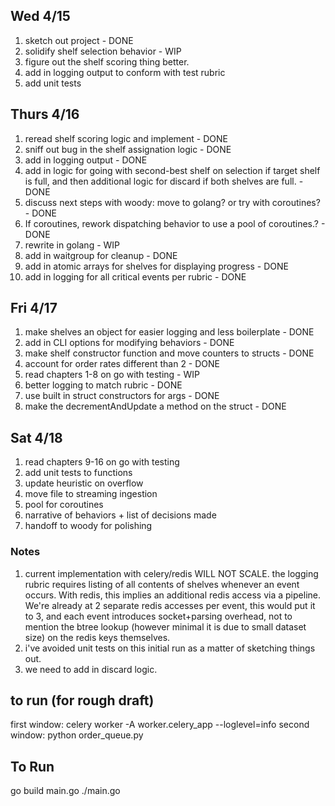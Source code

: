 
## Wed 4/15

1. sketch out project - DONE
2. solidify shelf selection behavior - WIP
3. figure out the shelf scoring thing better.
4. add in logging output to conform with test rubric
5. add unit tests

## Thurs 4/16 

1. reread shelf scoring logic and implement - DONE
2. sniff out bug in the shelf assignation logic - DONE
3. add in logging output - DONE
4. add in logic for going with second-best shelf on selection if target shelf is full, and then additional logic for discard if both shelves are full. - DONE
5. discuss next steps with woody: move to golang? or try with coroutines? - DONE
6. If coroutines, rework dispatching behavior to use a pool of coroutines.? - DONE
7. rewrite in golang - WIP
8. add in waitgroup for cleanup - DONE
9. add in atomic arrays for shelves for displaying progress - DONE
10. add in logging for all critical events per rubric - DONE

## Fri 4/17

1. make shelves an object for easier logging and less boilerplate - DONE
2. add in CLI options for modifying behaviors - DONE
3. make shelf constructor function and move counters to structs  - DONE
4. account for order rates different than 2 - DONE
5. read chapters 1-8 on go with testing - WIP
6. better logging to match rubric - DONE
7. use built in struct constructors for args - DONE
8. make the decrementAndUpdate a method on the struct - DONE

## Sat 4/18

1. read chapters 9-16 on go with testing
2. add unit tests to functions
3. update heuristic on overflow
4. move file to streaming ingestion
5. pool for coroutines
6. narrative of behaviors + list of decisions made
7. handoff to woody for polishing

### Notes

1. current implementation with celery/redis WILL NOT SCALE. the logging rubric requires listing
of all contents of shelves whenever an event occurs. With redis, this implies an additional redis
access via a pipeline. We're already at 2 separate redis accesses per event, this would put it to 3,
and each event introduces socket+parsing overhead, not to mention the btree lookup (however minimal it is
due to small dataset size) on the redis keys themselves.
2. i've avoided unit tests on this initial run as a matter of sketching things out.
3. we need to add in discard logic.

## to run (for rough draft)

first window:
celery worker -A worker.celery_app --loglevel=info
second window:
python order_queue.py

## To Run

go build main.go
./main.go 

